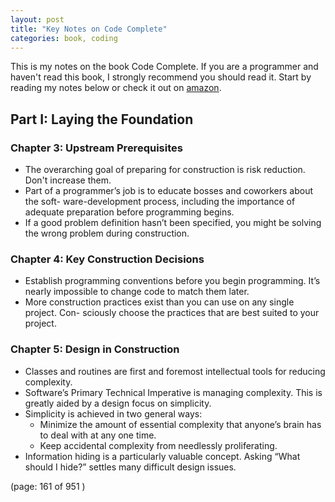 ```yaml
---
layout: post
title: "Key Notes on Code Complete"
categories: book, coding
---
```


This is my notes on the book Code Complete. If you are a programmer and haven't read this book, I strongly recommend you should read it. Start by reading my notes below or check it out on [amazon][1].

## Part I: Laying the Foundation
### Chapter 3: Upstream Prerequisites
* The overarching goal of preparing for construction is risk reduction. Don't increase them.
* Part of a programmer’s job is to educate bosses and coworkers about the soft- ware-development process, including the importance of adequate preparation before programming begins.
* If a good problem definition hasn’t been specified, you might be solving the wrong problem during construction.

### Chapter 4: Key Construction Decisions
* Establish programming conventions before you begin programming. It’s nearly impossible to change code to match them later.
* More construction practices exist than you can use on any single project. Con- sciously choose the practices that are best suited to your project.

### Chapter 5: Design in Construction
* Classes and routines are first and foremost intellectual tools for reducing complexity.
* Software’s Primary Technical Imperative is managing complexity. This is greatly aided by a design focus on simplicity.
* Simplicity is achieved in two general ways: 
    * Minimize the amount of essential complexity that anyone’s brain has to deal with at any one time.
    * Keep accidental complexity from needlessly proliferating.
* Information hiding is a particularly valuable concept. Asking “What should I hide?” settles many difficult design issues.

(page: 161 of 951 )

[1]: http://www.amazon.com/gp/product/0735619670/ref=as_li_tl?ie=UTF8&camp=1789&creative=9325&creativeASIN=0735619670&linkCode=as2&tag=haojianzong-20&linkId=V5ISR5WWTZYWZUT4
